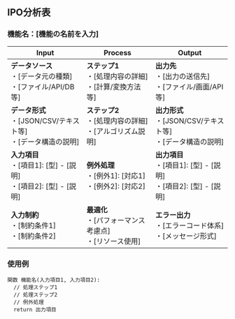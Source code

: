 ## IPO分析表

### 機能名：[機能の名前を入力]

| Input | Process | Output |
|-------|---------|--------|
| **データソース**<br>・[データ元の種類]<br>・[ファイル/API/DB等] | **ステップ1**<br>・[処理内容の詳細]<br>・[計算/変換方法等] | **出力先**<br>・[出力の送信先]<br>・[ファイル/画面/API等] |
| **データ形式**<br>・[JSON/CSV/テキスト等]<br>・[データ構造の説明] | **ステップ2**<br>・[処理内容の詳細]<br>・[アルゴリズム説明] | **出力形式**<br>・[JSON/CSV/テキスト等]<br>・[データ構造の説明] |
| **入力項目**<br>・[項目1]: [型] - [説明]<br>・[項目2]: [型] - [説明] | **例外処理**<br>・[例外1]: [対応1]<br>・[例外2]: [対応2] | **出力項目**<br>・[項目1]: [型] - [説明]<br>・[項目2]: [型] - [説明] |
| **入力制約**<br>・[制約条件1]<br>・[制約条件2] | **最適化**<br>・[パフォーマンス考慮点]<br>・[リソース使用] | **エラー出力**<br>・[エラーコード体系]<br>・[メッセージ形式] |

### 使用例

```pseudocode
関数 機能名(入力項目1, 入力項目2):
  // 処理ステップ1
  // 処理ステップ2
  // 例外処理
  return 出力項目
```